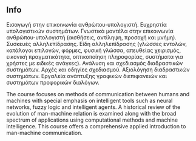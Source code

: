 Info
---

Εισαγωγή στην επικοινωνία ανθρώπου-υπολογιστή. Ευχρηστία υπολογιστικών συστημάτων. Γνωστικά μοντέλα στην επικοινωνία ανθρώπου-υπολογιστή (αισθήσεις, αντίληψη, προσοχή και μνήμη). Συσκευές αλληλεπίδρασης. Είδη αλληλεπίδρασης (γλώσσες εντολών, κατάλογοι επιλογών, φόρμες, φυσική γλώσσα, απευθείας χειρισμός, εικονική πραγματικότητα, οπτικοποίηση πληροφορίας, συστήματα για χρήστες με ειδικές ανάγκες). Ανάλυση και σχεδιασμός διαδραστικών συστημάτων. Αρχές και οδηγίες σχεδιασμού. Αξιολόγηση διαδραστικών συστημάτων. Εργαλεία ανάπτυξης γραφικών διεπιφανειών και συστημάτων προφορικών διαλόγων.


The course focuses on methods of communication between humans and machines with special emphasis on intelligent tools such as neural networks, fuzzy logic and intelligent agents. A historical review of the evolution of man-machine relation is examined along with the broad spectrum of applications using computational methods and machine intelligence. This course offers a comprehensive applied introduction to man-machine communication.
